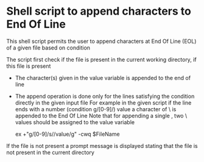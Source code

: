 # Shell script to append characters to End Of Line

This shell script permits the user to append characters at End Of Line (EOL) of a given file based on condition

The script first check if the file is present in the current working directory, if this file is present 
  - The character(s) given in the value variable is appended to the end of line
  - The append operation is done only for the lines satisfying the condition directly in the given input file
    For example in the given script if the line ends with a number (condition g/[0-9]/) value a character of \ is appended to the End Of Line
    Note that for appending a single \, two \\ values should be assigned to the value variable

    ex  +"g/[0-9]/s/$/$value/g" -cwq $FileName

If the file is not present a prompt message is displayed stating that the file is not present in the current directory
